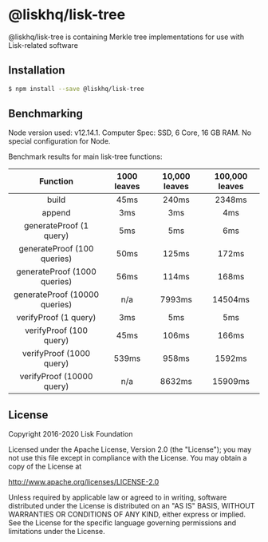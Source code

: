 # @liskhq/lisk-tree

@liskhq/lisk-tree is containing Merkle tree implementations for use with Lisk-related software

## Installation

```sh
$ npm install --save @liskhq/lisk-tree
```

## Benchmarking

Node version used: v12.14.1. Computer Spec: SSD, 6 Core, 16 GB RAM. No special configuration for Node.

Benchmark results for main lisk-tree functions:

|           Function            | 1000 leaves | 10,000 leaves | 100,000 leaves |
| :---------------------------: | :---------: | :-----------: | :------------: |
|             build             |    45ms     |     240ms     |     2348ms     |
|            append             |     3ms     |      3ms      |      4ms       |
|    generateProof (1 query)    |     5ms     |      5ms      |      6ms       |
|  generateProof (100 queries)  |    50ms     |     125ms     |     172ms      |
| generateProof (1000 queries)  |    56ms     |     114ms     |     168ms      |
| generateProof (10000 queries) |     n/a     |    7993ms     |    14504ms     |
|     verifyProof (1 query)     |     3ms     |      5ms      |      5ms       |
|    verifyProof (100 query)    |    45ms     |     106ms     |     166ms      |
|   verifyProof (1000 query)    |    539ms    |     958ms     |     1592ms     |
|   verifyProof (10000 query)   |     n/a     |    8632ms     |    15909ms     |

## License

Copyright 2016-2020 Lisk Foundation

Licensed under the Apache License, Version 2.0 (the "License");
you may not use this file except in compliance with the License.
You may obtain a copy of the License at

http://www.apache.org/licenses/LICENSE-2.0

Unless required by applicable law or agreed to in writing, software
distributed under the License is distributed on an "AS IS" BASIS,
WITHOUT WARRANTIES OR CONDITIONS OF ANY KIND, either express or implied.
See the License for the specific language governing permissions and
limitations under the License.

[lisk core github]: https://github.com/LiskHQ/lisk
[lisk documentation site]: https://lisk.io/documentation/lisk-elements
